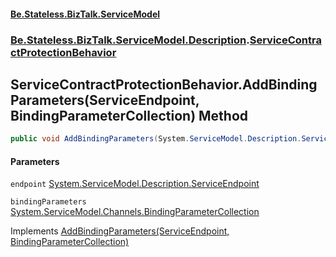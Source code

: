 #### [Be.Stateless.BizTalk.ServiceModel](README.md 'README')
### [Be.Stateless.BizTalk.ServiceModel.Description](Be.Stateless.BizTalk.ServiceModel.Description.md 'Be.Stateless.BizTalk.ServiceModel.Description').[ServiceContractProtectionBehavior](ServiceContractProtectionBehavior.md 'Be.Stateless.BizTalk.ServiceModel.Description.ServiceContractProtectionBehavior')

## ServiceContractProtectionBehavior.AddBindingParameters(ServiceEndpoint, BindingParameterCollection) Method

```csharp
public void AddBindingParameters(System.ServiceModel.Description.ServiceEndpoint endpoint, System.ServiceModel.Channels.BindingParameterCollection bindingParameters);
```
#### Parameters

<a name='Be.Stateless.BizTalk.ServiceModel.Description.ServiceContractProtectionBehavior.AddBindingParameters(System.ServiceModel.Description.ServiceEndpoint,System.ServiceModel.Channels.BindingParameterCollection).endpoint'></a>

`endpoint` [System.ServiceModel.Description.ServiceEndpoint](https://docs.microsoft.com/en-us/dotnet/api/System.ServiceModel.Description.ServiceEndpoint 'System.ServiceModel.Description.ServiceEndpoint')

<a name='Be.Stateless.BizTalk.ServiceModel.Description.ServiceContractProtectionBehavior.AddBindingParameters(System.ServiceModel.Description.ServiceEndpoint,System.ServiceModel.Channels.BindingParameterCollection).bindingParameters'></a>

`bindingParameters` [System.ServiceModel.Channels.BindingParameterCollection](https://docs.microsoft.com/en-us/dotnet/api/System.ServiceModel.Channels.BindingParameterCollection 'System.ServiceModel.Channels.BindingParameterCollection')

Implements [AddBindingParameters(ServiceEndpoint, BindingParameterCollection)](https://docs.microsoft.com/en-us/dotnet/api/System.ServiceModel.Description.IEndpointBehavior.AddBindingParameters#System_ServiceModel_Description_IEndpointBehavior_AddBindingParameters_System_ServiceModel_Description_ServiceEndpoint,System_ServiceModel_Channels_BindingParameterCollection_ 'System.ServiceModel.Description.IEndpointBehavior.AddBindingParameters(System.ServiceModel.Description.ServiceEndpoint,System.ServiceModel.Channels.BindingParameterCollection)')